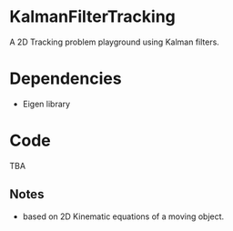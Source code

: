 # KalmanFilterTracking
A 2D Tracking problem playground using Kalman filters.

# Dependencies
- Eigen library

# Code
TBA

## Notes
- based on 2D Kinematic equations of a moving object.